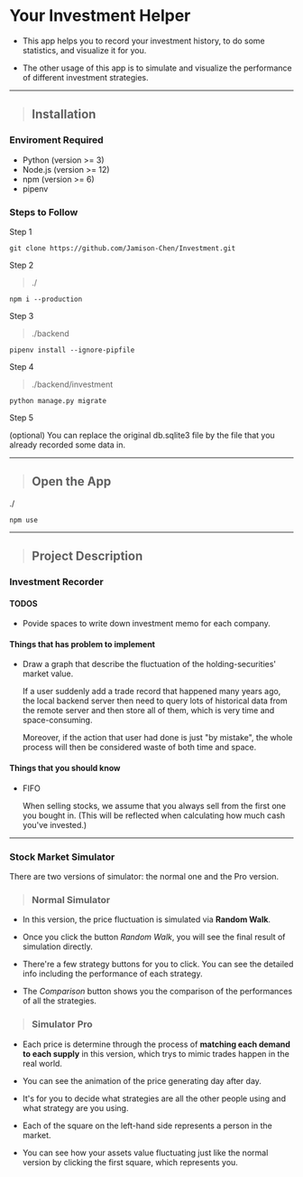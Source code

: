 # Your Investment Helper

* This app helps you to record your investment history, to do some statistics, and visualize it for you.

* The other usage of this app is to simulate and visualize the performance of different investment strategies.

---

>## Installation

### Enviroment Required

* Python (version >= 3)
* Node.js (version >= 12)
* npm (version >= 6)
* pipenv

### Steps to Follow

Step 1

    git clone https://github.com/Jamison-Chen/Investment.git

Step 2

>./

    npm i --production

Step 3

>./backend

    pipenv install --ignore-pipfile

Step 4

>./backend/investment

    python manage.py migrate

Step 5

(optional) You can replace the original db.sqlite3 file by the file that you already recorded some data in.

---

>## Open the App

./

    npm use

---

>## Project Description

### **Investment Recorder**

#### TODOS

* Povide spaces to write down investment memo for each company.

#### Things that has problem to implement

* Draw a graph that describe the fluctuation of the holding-securities' market value.

    If a user suddenly add a trade record that happened many years ago, the local backend server then need to query lots of historical data from the remote server and then store all of them, which is very time and space-consuming.

    Moreover, if the action that user had done is just "by mistake", the whole process will then be considered waste of both time and space.

#### Things that you should know

* FIFO

    When selling stocks, we assume that you always sell from the first one you bought in. (This will be reflected when calculating how much cash you've invested.)

---

### **Stock Market Simulator**

There are two versions of simulator: the normal one and the Pro version.

> ### Normal Simulator

* In this version, the price fluctuation is simulated via **Random Walk**.

* Once you click the button *Random Walk*, you will see the final result of simulation directly.

* There're a few strategy buttons for you to click. You can see the detailed info including the performance of each strategy.

* The *Comparison* button shows you the comparison of the performances of all the strategies.

> ### Simulator Pro

* Each price is determine through the process of **matching each demand to each supply** in this version, which trys to mimic trades happen in the real world.

* You can see the animation of the price generating day after day.

* It's for you to decide what strategies are all the other people using and what strategy are you using.

* Each of the square on the left-hand side represents a person in the market.

* You can see how your assets value fluctuating just like the normal version by clicking the first square, which represents you.
